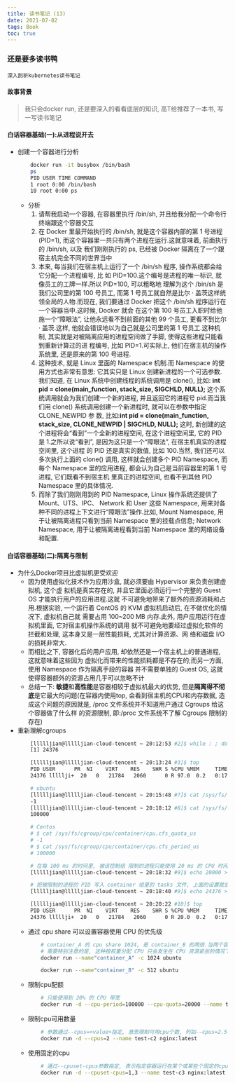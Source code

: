 ```yaml
---
title: 读书笔记 (13)
date: 2021-07-02
tags: Book
toc: true
---
```


### 还是要多读书鸭
    深入剖析kubernetes读书笔记

<!-- more -->

#### 故事背景
> 我只会docker run, 还是要深入的看看底层的知识, 高T给推荐了一本书, 写一写读书笔记

#### 白话容器基础(一):从进程说开去
- 创建一个容器进行分析
    ```bash
        docker run -it busybox /bin/bash
        ps
        PID USER TIME COMMAND
        1 root 0:00 /bin/bash
        10 root 0:00 ps
    ```
    * 分析
        1. 请帮我启动一个容器, 在容器里执行 /bin/sh, 并且给我分配一个命令行终端跟这个容器交互
        2. 在 Docker 里最开始执行的 /bin/sh, 就是这个容器内部的第 1 号进程 (PID=1), 而这个容器里一共只有两个进程在运行.这就意味着, 前面执行的 /bin/sh, 以及 我们刚刚执行的 ps, 已经被 Docker 隔离在了一个跟宿主机完全不同的世界当中
        3. 本来, 每当我们在宿主机上运行了一个 /bin/sh 程序, 操作系统都会给它分配一个进程编号, 比 如 PID=100.这个编号是进程的唯一标识, 就像员工的工牌一样.所以 PID=100, 可以粗略地 理解为这个 /bin/sh 是我们公司里的第 100 号员工, 而第 1 号员工就自然是比尔 · 盖茨这样统 领全局的人物.而现在, 我们要通过 Docker 把这个 /bin/sh 程序运行在一个容器当中.这时候, Docker 就会 在这个第 100 号员工入职时给他施一个“障眼法”, 让他永远看不到前面的其他 99 个员工,  更看不到比尔 · 盖茨.这样, 他就会错误地以为自己就是公司里的第 1 号员工.这种机制, 其实就是对被隔离应用的进程空间做了手脚, 使得这些进程只能看到重新计算过的进 程编号, 比如 PID=1.可实际上, 他们在宿主机的操作系统里, 还是原来的第 100 号进程.
        4. 这种技术, 就是 Linux 里面的 Namespace 机制.而 Namespace 的使用方式也非常有意思: 它其实只是 Linux 创建新进程的一个可选参数.我们知道, 在 Linux 系统中创建线程的系统调用是 clone(), 比如: **int pid = clone(main_function, stack_size, SIGCHLD, NULL);** 这个系统调用就会为我们创建一个新的进程, 并且返回它的进程号 pid.而当我们用 clone() 系统调用创建一个新进程时, 就可以在参数中指定 CLONE_NEWPID 参 数, 比如:**int pid = clone(main_function, stack_size, CLONE_NEWPID | SIGCHLD, NULL);** 这时, 新创建的这个进程将会“看到”一个全新的进程空间, 在这个进程空间里, 它的 PID 是 1.之所以说“看到”, 是因为这只是一个“障眼法”, 在宿主机真实的进程空间里, 这个进程 的 PID 还是真实的数值, 比如 100.当然, 我们还可以多次执行上面的 clone() 调用, 这样就会创建多个 PID Namespace, 而每个 Namespace 里的应用进程, 都会认为自己是当前容器里的第 1 号进程, 它们既看不到宿主机 里真正的进程空间, 也看不到其他 PID Namespace 里的具体情况.
        5. 而除了我们刚刚用到的 PID Namespace, Linux 操作系统还提供了 Mount、UTS、IPC、 Network 和 User 这些 Namespace, 用来对各种不同的进程上下文进行“障眼法”操作.比如, Mount Namespace, 用于让被隔离进程只看到当前 Namespace 里的挂载点信息; Network Namespace, 用于让被隔离进程看到当前 Namespace 里的网络设备和配置.


#### 白话容器基础(二):隔离与限制
- 为什么Docker项目比虚拟机更受欢迎
    * 因为使用虚拟化技术作为应用沙盒, 就必须要由 Hypervisor 来负责创建虚拟机, 这个虚 拟机是真实存在的, 并且它里面必须运行一个完整的 Guest OS 才能执行用户的应用进程.这就 不可避免地带来了额外的资源消耗和占用.根据实验, 一个运行着 CentOS 的 KVM 虚拟机启动后, 在不做优化的情况下, 虚拟机自己就 需要占用 100~200 MB 内存.此外, 用户应用运行在虚拟机里面, 它对宿主机操作系统的调用 就不可避免地要经过虚拟化软件的拦截和处理, 这本身又是一层性能损耗, 尤其对计算资源、网 络和磁盘 I/O 的损耗非常大.
    * 而相比之下, 容器化后的用户应用, 却依然还是一个宿主机上的普通进程, 这就意味着这些因为 虚拟化而带来的性能损耗都是不存在的;而另一方面, 使用 Namespace 作为隔离手段的容器 并不需要单独的 Guest OS, 这就使得容器额外的资源占用几乎可以忽略不计
    * 总结一下: **敏捷**和**高性能**是容器相较于虚拟机最大的优势, 但是**隔离得不彻底**是它最大的问题(在容器内使用top, 会看到宿主机的CPU和内存数据, 造成这个问题的原因就是, /proc 文件系统并不知道用户通过 Cgroups 给这个容器做了什么样 的资源限制, 即:/proc 文件系统不了解 Cgroups 限制的存在)
- 重新理解cgroups
    ```bash
        [llllljian@llllljian-cloud-tencent ~ 20:12:53 #2]$ while : ; do : ; done &
        [1] 24376

        [llllljian@llllljian-cloud-tencent ~ 20:13:24 #3]$ top
        PID USER      PR  NI    VIRT    RES    SHR S %CPU %MEM     TIME+ COMMAND
        24376 lllllji+  20   0   21784   2060      0 R 97.0  0.2   0:17.74 bash

        # ubuntu
        [llllljian@llllljian-cloud-tencent ~ 20:15:48 #7]$ cat /sys/fs/cgroup/cpu/cpu.cfs_quota_us
        -1
        [llllljian@llllljian-cloud-tencent ~ 20:18:12 #8]$ cat /sys/fs/cgroup/cpu/cpu.cfs_period_us
        100000

        # Centos
        # $ cat /sys/fs/cgroup/cpu/container/cpu.cfs_quota_us
        # -1
        # $ cat /sys/fs/cgroup/cpu/container/cpu.cfs_period_us
        # 100000

        # 在每 100 ms 的时间里, 被该控制组 限制的进程只能使用 20 ms 的 CPU 时间, 也就是说这个进程只能使用到 20% 的 CPU 带宽
        [llllljian@llllljian-cloud-tencent ~ 20:18:32 #9]$ echo 20000 > /sys/fs/cgroup/cpu/cpu.cfs_quota_us

        # 把被限制的进程的 PID 写入 container 组里的 tasks 文件, 上面的设置就会对该 进程生效了
        [llllljian@llllljian-cloud-tencent ~ 20:18:40 #9]$ echo 24376 > /sys/fs/cgroup/cpu/tasks

        [llllljian@llllljian-cloud-tencent ~ 20:20:22 #10]$ top
        PID USER      PR  NI    VIRT    RES    SHR S %CPU %MEM     TIME+ COMMAND
        24376 lllllji+  20   0   21784   2060      0 R 20.0  0.2   0:17.74 bash
    ```
    * 通过 cpu share 可以设置容器使用 CPU 的优先级
        ```bash
            # container_A 的 cpu share 1024, 是 container_B 的两倍.当两个容器都需要 CPU 资源时, container_A 可以得到的 CPU 是 container_B 的两倍.
            # 需要特别注意的是, 这种按权重分配 CPU 只会发生在 CPU 资源紧张的情况下.如果 container_A 处于空闲状态, 这时, 为了充分利用 CPU 资源, container_B 也可以分配到全部可用的 CPU
            docker run --name"container_A" -c 1024 ubuntu
  
            docker run --name"container_B" -c 512 ubuntu
        ```
    * 限制cpu配额
        ```bash
            # 只能使用到 20% 的 CPU 带宽
            docker run -d --cpu-period=100000 --cpu-quota=20000 --name test-c1 nginx:latest
        ```
    * 限制cpu可用数量
        ```bash
            # 参数通过--cpus=<value>指定, 意思限制可用cpu个数, 列如--cpus=2.5表示该容器可使用的cpu个数最多是2.5个
            docker run -d --cpus=2 --name test-c2 nginx:latest
        ```
    * 使用固定的cpu
        ```bash
            # 通过--cpuset-cpus参数指定, 表示指定容器运行在某个或某些个固定的cpu上, 多个cpu使用逗号隔开.例如四个cpu, 0代表第一个cpu, --cpuset-cpus=1,3代表该容器只能运行在第二个或第四个cpu上.查看cpu可以通过cat /proc/cpuinfo查看.
            docker run -d --cpuset-cpus=1,3 --name test-c3 nginx:latest
        ```



